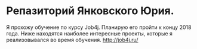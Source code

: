 ﻿# Репазиторий Янковского Юрия.
Я прохожу обучение по курсу Job4j. Планирую его  пройти к концу 2018 года.
Ниже находятся наиболее интересные проекты, которые я реализовывался во время обучения.
http://job4j.ru/